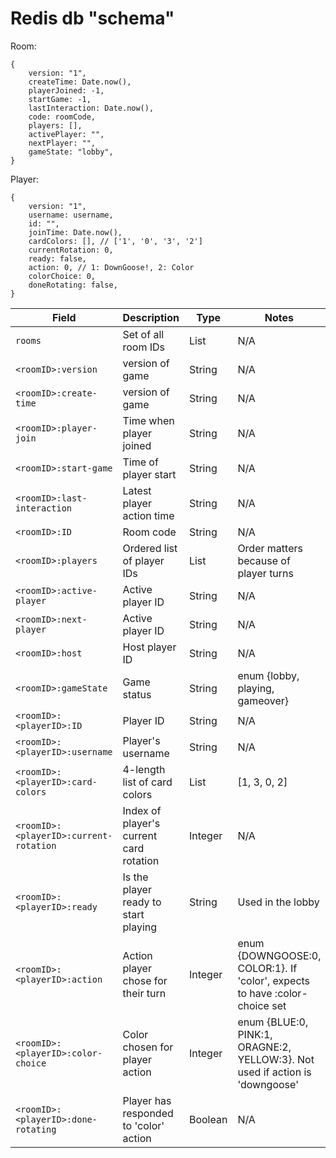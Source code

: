 # Redis db "schema"

Room: 
```
{
    version: "1",
    createTime: Date.now(),
    playerJoined: -1,
    startGame: -1,
    lastInteraction: Date.now(),
    code: roomCode,
    players: [],
    activePlayer: "",
    nextPlayer: "",
    gameState: "lobby",
}
```

Player: 
```
{
    version: "1",
    username: username,
    id: "",
    joinTime: Date.now(),
    cardColors: [], // ['1', '0', '3', '2']
    currentRotation: 0,
    ready: false,
    action: 0, // 1: DownGoose!, 2: Color
    colorChoice: 0,
    doneRotating: false,
}
```

| Field | Description | Type | Notes |
|-------|-------------|------|-------|
| `rooms` | Set of all room IDs | List | N/A |
| `<roomID>:version` | version of game | String | N/A |
| `<roomID>:create-time` | version of game | String | N/A |
| `<roomID>:player-join` | Time when player joined | String | N/A |
| `<roomID>:start-game` | Time of player start | String | N/A |
| `<roomID>:last-interaction` | Latest player action time | String | N/A |
| `<roomID>:ID` | Room code | String | N/A |
| `<roomID>:players` | Ordered list of player IDs | List | Order matters because of player turns |
| `<roomID>:active-player` | Active player ID | String | N/A |
| `<roomID>:next-player` | Active player ID | String | N/A |
| `<roomID>:host` | Host player ID | String | N/A |
| `<roomID>:gameState` | Game status | String | enum {lobby, playing, gameover} |
| `<roomID>:<playerID>:ID` | Player ID | String | N/A |
| `<roomID>:<playerID>:username` | Player's username | String | N/A |
| `<roomID>:<playerID>:card-colors` | 4-length list of card colors | List | [1, 3, 0, 2] |
| `<roomID>:<playerID>:current-rotation` | Index of player's current card rotation | Integer | N/A |
| `<roomID>:<playerID>:ready` | Is the player ready to start playing | String | Used in the lobby |
| `<roomID>:<playerID>:action` | Action player chose for their turn | Integer | enum {DOWNGOOSE:0, COLOR:1}. If 'color', expects to have :color-choice set |
| `<roomID>:<playerID>:color-choice` | Color chosen for player action | Integer | enum {BLUE:0, PINK:1, ORAGNE:2, YELLOW:3}. Not used if action is 'downgoose' |
| `<roomID>:<playerID>:done-rotating` | Player has responded to 'color' action | Boolean | N/A |